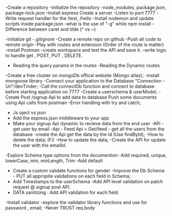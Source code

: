 -Create a repository
-Initialize the repository
-node_modules, package.json, package-lock.json
-Install express
Create a server
-Listen to port 7777
-Write request handler for the /test, /hello
-Install nodemon and update scripts inside package.json
-what is the use of "-g" while npm install
-Difference between caret and tilde (^ vs ~)


-initialize git
-.gitignore
-Create a remote repo on github
-Push all code to remote origin
-Play with routes and extension (Order of the route is matter)
-install Postman
-create workspace and test the API and save it.
-write logic to  handle get , POST, PUT , DELETE.
- Reading the query params in the routes
-Reading the Dynamic routes

-Create a free cluster on mongoDb offical website (Mongo atlas);
-install mongoose library 
-Connect your application to the Database "Connection -Url"/devTinder;
-Call the connectDb function and connect to database before starting application on 7777
-Create a userschema & userModel;
-Create Post /signup Api to add data to database
Push some documents using Api calls from postman 
-Error handling with try and catch;

- Js oject vs json 
- Add the express.json middleware to your app
- Make your signup Api dynamic to recieve data from the end user
-APi - get user by email
-Api - Feed Api = Get/feed - get all the users from the database
-create the Api  get the data by the Id (Use findById);
-How to delete the data; (Fi)
-How to update the data;
-Create the API for update the user with the emailId.


-Explore Schema type options from the documention
-Add required, unique, lowerCase, min, minLength, Trim
-Add default
- Create a custom validate functions for gender
-Improve the Db Schema - PUT all appropite validations on each field in Schema;
- Add Timestamps to the userSchema
-Add API level  validation on patch request @ signup post API.
- DATA sanitizing : Add API validation for each field.

-Install validator 
-explore the validator library functions and use for password , email;
-Never TRUST req.body